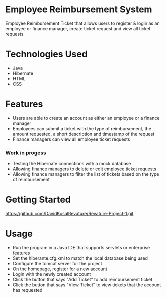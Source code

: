 # Employee Reimbursement System
Employee Reimbursement Ticket that allows users to register & login as an employee or finance manager, create ticket request and view all ticket requests

# Technologies Used
* Java
* Hibernate
* HTML
* CSS

# Features
* Users are able to create an account as either an employee or a finance manager
* Employees can submit a ticket with the type of reimbursement, the amount requested, a short description and timestamp of the request
* Finance managers can view all employee ticket requests

### Work in progess
* Testing the Hibernate connections with a mock database
* Allowing finance managers to delete or edit employee ticket requests
* Allowing finance managers to filter the list of tickets based on the type of reimbursement

# Getting Started
https://github.com/DavidKosalRevature/Revature-Project-1.git

# Usage
* Run the program in a Java IDE that supports servlets or enterprise features
* Set the hiberante.cfg.xml to match the local database being used
* Configure the tomcat server for the project
* On the homepage, register for a new account
* Login with the newly created account
* Click the button that says "Add Ticket" to add reimbursement ticket
* Click the button that says "View Ticket" to view tickets that the account has requested

